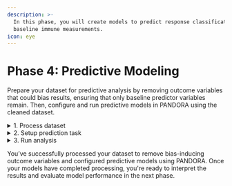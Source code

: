 ```yaml
---
description: >-
  In this phase, you will create models to predict response classification from
  baseline immune measurements.
icon: eye
---
```


# Phase 4: Predictive Modeling

Prepare your dataset for predictive analysis by removing outcome variables that could bias results, ensuring that only baseline predictor variables remain. Then, configure and run predictive models in PANDORA using the cleaned dataset.

<details>

<summary>1. Process dataset</summary>

To ensure unbiased predictions, it's important to remove any outcome variables that aren't the designated responder. Various tools can be used for this step, but Excel is used in the example below.

1. Open your Flu Fighter dataset with responder columns in Excel

2) Search and remove all undesired outcome variables. A few examples below:
   1. `ch6_titer_v21`, `h3_v2_shed`, `h1_hai_gmt_fold_change`
   2. Helpful search terms
      1. fold
      2. v2
      3. v7

3. Select and delete every column containing these terms.

<figure><img src="../.gitbook/assets/FF_Phase 4_Process Dataset_cropped.png" alt=""><figcaption></figcaption></figure>

4. Save as a new predictive processed .csv file

5) Upload the new file to PANDORA

</details>

<details>

<summary>2. Setup prediction task</summary>

1. Navigate to **Workspace**

2) Select the processed Flu Fighters dataset with added `ResponderStatus` or `Cluster` column

<figure><img src="../.gitbook/assets/FF_Phase 4_Workspace_Select Processed Dataset.png" alt=""><figcaption></figcaption></figure>

3. Navigate to **Predictive** -> **Start**

<figure><img src="../.gitbook/assets/FF_Phase 4_Predictive Start.png" alt=""><figcaption></figcaption></figure>

4. Configure **Analysis Properties**
   1. Select all columns as **Predictor variables**
   2. Use PANDORA's **Exclude predictors** for `*fold_change`, `v2`, `v7`, `v21` or any other accidental outcome variables. There should be none if the predictive processing was completed correctly in step 1.
   3. Select `ResponderStatus` or `pandora_cluster` column for **Response**
   4. Select **Preprocessing** options `center`, `scale`, `medianimpute`, `corr`,  `zv`, and `nzv`
   5. Set **Training/Testing dataset partition** to 75% training and 25% testing

<figure><img src="../.gitbook/assets/FF_Phase 4_Predictive_Analysis Properties.png" alt=""><figcaption></figcaption></figure>

5. Select **packages** for your predictive models
   1. For this example, select `rf`, `nb`, `glm`, `mlp`, and `C5.0`

<figure><img src="../.gitbook/assets/FF_Phase 4_Predictive_Package Selection.png" alt=""><figcaption></figcaption></figure>

{% hint style="info" %}
### Experimental Options

When creating your own predictive models, you can experiment with the following:

* **Training/Testing dataset partition**: Different models perform better in different partitions, and experimenting with this parameter can help generate the best model.
* **Packages:** PANDORA has 200+ packages for predictive models, and you can even select a whole family of models with similar features.
* [**Multi-set Intersection**](https://app.gitbook.com/s/9LdC62ZpkxqvCBTPwVZU/data-analysis/predictive/simon/multiset-intersection)
* [**Feature Selection**](https://app.gitbook.com/s/9LdC62ZpkxqvCBTPwVZU/data-analysis/predictive/simon/feature-selection)
{% endhint %}

{% hint style="warning" %}
**Caution:** Running too many models simultaneously on a personal computer may significantly increase processing time, and computationally intensive models may fail due to **Timeout**
{% endhint %}



</details>

<details>

<summary>3. Run analysis</summary>

1. Click the **Validate data** button

2) Click the **Process** button on the pop-up that appears

<figure><img src="../.gitbook/assets/FF_Phase 4_Predictive_Process Models.png" alt=""><figcaption></figcaption></figure>

3. Monitor Progress on your PANDORA **Dashboard**

<figure><img src="../.gitbook/assets/FF_Phase 4_Dashboard_Monitor Progress.png" alt=""><figcaption></figcaption></figure>



</details>

You’ve successfully processed your dataset to remove bias-inducing outcome variables and configured predictive models using PANDORA. Once your models have completed processing, you're ready to interpret the results and evaluate model performance in the next phase.
